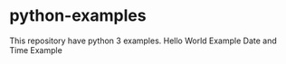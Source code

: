 # python-examples
This repository have python 3 examples.
Hello World Example
Date and Time Example
